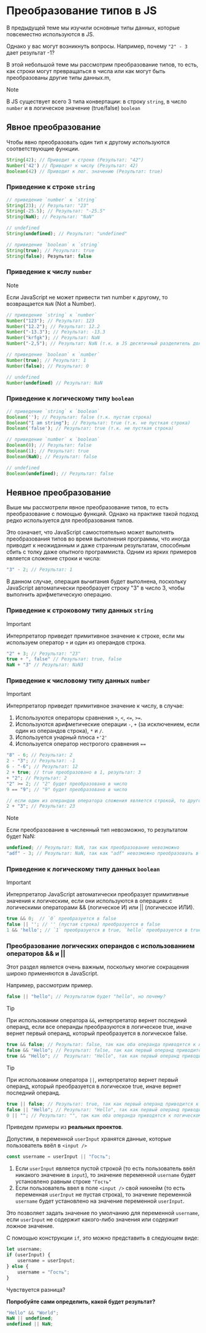 # Преобразование типов в JS

В предыдущей теме мы изучили основные типы данных, которые повсеместно используются в JS.

Однако у вас могут возникнуть вопросы. Например, почему `"2" - 3` дает результат -1?

В этой небольшой теме мы рассмотрим преобразование типов, то есть, как строки могут превращаться в числа или как могут быть преобразованы другие типы данных.m,   

> [!NOTE]
> В JS существует всего 3 типа конвертации: в строку `string`, в число `number` и в логическое значение (true/false) `boolean`

## Явное преобразование

Чтобы явно преобразовать один тип к другому используются соответствующие функции.

```js
String(42); // Приводит к строке (Результат: "42")
Number('42') // Приводит к числу (Результат: 42)
Boolean(42) // Приводит к лог. значению (Результат: true)
```

### Приведение к строке `string`
```js
// приведение `number` к `string`
String(23); // Результат: "23"
String(-25.5); // Результат: "-25.5"
String(NaN); // Результат: "NaN"

// undefined
String(undefined); // Результат: "undefined"

// приведение `boolean` к `string`
String(true); // Результат: true
String(false); Результат: false
```

### Приведение к числу `number`

> [!NOTE]
> Если JavaScript не может привести тип number к другому, то возвращается  `NaN` (Not a Number).

```js
// приведение `string` к `number`
Number("123"); // Результат: 123
Number("12.2"); // Результат: 12.2
Number("-13.3"); // Результат: -13.3
Number("krfgk"); // Результат: NaN
Number("-2,5"); // Результат: NaN (т.к. в JS десятичный разделитель должен быть точкой, а не запятой)

// приведение `boolean` к `number`
Number(true); // Результат: 1
Number(false); // Результат: 0

// undefined
Number(undefined) // Результат: NaN
```

### Приведение к логическому типу `boolean`

```js
// приведение `string` к `boolean`
Boolean(''); // Результат: false (т.к. пустая строка)
Boolean("I am string"); // Результат: true (т.к. не пусткая строка)
Boolean('false'); // Результат: true (т.к. не пусткая строка)

// приведение `number` к `boolean`
Boolean(0); // Результат: false
Boolean(1); // Результат: true
Boolean(NaN); // Результат: false

// undefined
Boolean(undefined); // Результат: false
```

## Неявное преобразование

Выше мы рассмотрели явное преобразование типов, то есть преобразование с помощью функций. Однако на практике такой подход редко используется для преобразования типов.

Это означает, что JavaScript самостоятельно может выполнять преобразования типов во время выполнения программы, что иногда приводит к неожиданным и даже странным результатам, способным сбить с толку даже опытного программиста. Одним из ярких примеров является сложение строки и числа: 
```js
"3" - 2; // Результат: 1
```
В данном случае, операция вычитания будет выполнена, поскольку JavaScript автоматически преобразует строку "3" в число 3, чтобы выполнить арифметическую операцию.

### Приведение к строковому типу данных `string`

> [!IMPORTANT]
> Интерпретатор приведет примитивное значение к строке, если мы используем оператор `+` и один из операндов строка.

```js
"2" + 3; // Результат: "23"
true + ", false" // Результат: true, false 
NaN + "3" // Результат: NaN3
```

### Приведение к числовому типу данных `number`

> [!IMPORTANT]
> Интерпретатор приведет примитивное значение к числу, в случае:
> 1. Используются операторы сравнения `>`, `<`, `<=`, `>=`.
> 2. Используются арифметические операции `-`, `+` (за исключением, если один из операндов строка), `*` и `/`.
> 3. Используется унарный плюса `+'2'`
> 4. Используется оператор нестрогого сравнения `==`

```js
"8" - 6; // Результат: 2
2 - "3"; // Результат: -1
6 - "-6"; // Результат: 12
2 + true; // true преобразовано в 1, результат: 3
+ "2"; // Результат: 2
"2" >= 2; // "2" будет преобразовано в число
9 == "9"; // "9" будет преобразовано в число

// если один из операндов оператора сложения является строкой, то другой операнд преобразуется в строку, как было рассмотрено ранее.
2 + "3"; // Результат: 23
```

> [!NOTE]
> Если преобразование в численный тип невозможно, то результатом будет NaN:
```js
undefined; // Результат: NaN, так как преобразование невозможно
"adf" - 3; // Результат: NaN, так как "adf" невозможно преобразовать в число
```

### Приведение к логическому типу данных `boolean`

> [!IMPORTANT]
> Интерпретатор JavaScript автоматически преобразует примитивные значения к логическим, если они используются в операциях с логическими операторами && (логическое И) или || (логическое ИЛИ).

```js
true && 0;  // `0` преобразуется в false
false || ''; // '' (пустая строка) преобразуется в false
1 && 'hello'; // `1` преобразуется в true, `hello` преобразуется в true.
```

### Преобразование логических операндов с использованием операторов && и ||

Этот раздел является очень важным, поскольку многие сокращения широко применяются в JavaScript.

Например, рассмотрим пример.

```js
false || "hello"; // Результатом будет "hello", но почему?
```

> [!TIP]
> При использовании оператора `&&`, интерпретатор вернет последний операнд, если все операнды преобразуются в логическое true, иначе вернет первый операнд, который преобразуется в логическое false.

```js
true && false; // Результат: false, так как оба операнда приводятся к логическому true, но результат всего выражения - false
false && "Hello"; // Результат: false, так как первый операнд приводится к логическому false
true && "Hello"; //  Результат: "Hello", так как первый операнд приводится к логическому true
```

> [!TIP]
> При использовании оператора `||`, интерпретатор вернет первый операнд, который преобразуется в логическое true, иначе вернет последний операнд.

```js
true || false; // Результат: true, так как первый операнд приводится к логическому true
false || "Hello"; // Результат: "Hello", так как первый операнд приводится к логическому false, а второй - к логическому true
0 || ""; // Результат: "", так как оба операнда приводятся к логическому false, но результат всего выражения - ""
```

Приведем примеры из **реальных проектов**.

Допустим, в переменной `userInput` хранятся данные, которые пользователь ввёл в `<input />`
```js
const username = userInput || "Гость";
```
1. Если `userInput` является пустой строкой (то есть пользователь ввёл никакого значение в `input`), то значение переменной `username` будет установлено равным строке `"Гость"`
2. Если пользователь ввел в поле `<input />` свой никнейм (то есть переменная `userInput` не пустая строка), то значение переменной `username` будет установлено на значение переменной `userInput`.

Это позволяет задать значение по умолчанию для переменной `username`, если `userInput` не содержит какого-либо значения или содержит ложное значение.

С помощью конструкции `if`, это можно представить в следующем виде:
```js
let username;
if (userInput) {
    username = userInput;
} else {
    username = "Гость";
}
```
Чувствуется разница?

**Попробуйте сами определить, какой будет результат?**
```js
"Hello" && "World";
NaN || undefined;
undefined || NaN;
```
